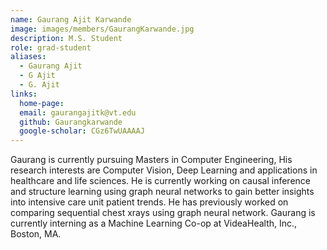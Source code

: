 ```yaml
---
name: Gaurang Ajit Karwande
image: images/members/GaurangKarwande.jpg
description: M.S. Student
role: grad-student
aliases:
  - Gaurang Ajit
  - G Ajit
  - G. Ajit
links:
  home-page: 
  email: gaurangajitk@vt.edu
  github: Gaurangkarwande
  google-scholar: CGz6TwUAAAAJ
---
```


Gaurang is currently pursuing Masters in Computer Engineering, His research interests are Computer Vision, Deep Learning and applications in healthcare and life sciences. He is currently working on causal inference and structure learning using graph neural networks to gain better insights into intensive care unit patient trends. He has previously worked on comparing sequential chest xrays using graph neural network. Gaurang is currently interning as a Machine Learning Co-op at VideaHealth, Inc., Boston, MA. 
